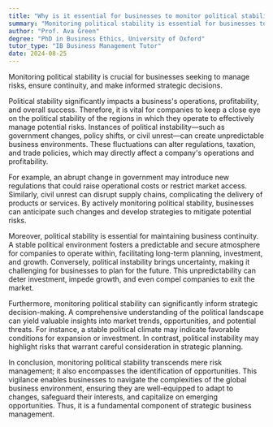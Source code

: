 ```yaml
---
title: "Why is it essential for businesses to monitor political stability in their operational regions?"
summary: "Monitoring political stability is essential for businesses to manage risks, ensure continuity, and make informed strategic decisions."
author: "Prof. Ava Green"
degree: "PhD in Business Ethics, University of Oxford"
tutor_type: "IB Business Management Tutor"
date: 2024-08-25
---
```


Monitoring political stability is crucial for businesses seeking to manage risks, ensure continuity, and make informed strategic decisions.

Political stability significantly impacts a business's operations, profitability, and overall success. Therefore, it is vital for companies to keep a close eye on the political stability of the regions in which they operate to effectively manage potential risks. Instances of political instability—such as government changes, policy shifts, or civil unrest—can create unpredictable business environments. These fluctuations can alter regulations, taxation, and trade policies, which may directly affect a company's operations and profitability.

For example, an abrupt change in government may introduce new regulations that could raise operational costs or restrict market access. Similarly, civil unrest can disrupt supply chains, complicating the delivery of products or services. By actively monitoring political stability, businesses can anticipate such changes and develop strategies to mitigate potential risks.

Moreover, political stability is essential for maintaining business continuity. A stable political environment fosters a predictable and secure atmosphere for companies to operate within, facilitating long-term planning, investment, and growth. Conversely, political instability brings uncertainty, making it challenging for businesses to plan for the future. This unpredictability can deter investment, impede growth, and even compel companies to exit the market.

Furthermore, monitoring political stability can significantly inform strategic decision-making. A comprehensive understanding of the political landscape can yield valuable insights into market trends, opportunities, and potential threats. For instance, a stable political climate may indicate favorable conditions for expansion or investment. In contrast, political instability may highlight risks that warrant careful consideration in strategic planning.

In conclusion, monitoring political stability transcends mere risk management; it also encompasses the identification of opportunities. This vigilance enables businesses to navigate the complexities of the global business environment, ensuring they are well-equipped to adapt to changes, safeguard their interests, and capitalize on emerging opportunities. Thus, it is a fundamental component of strategic business management.
    